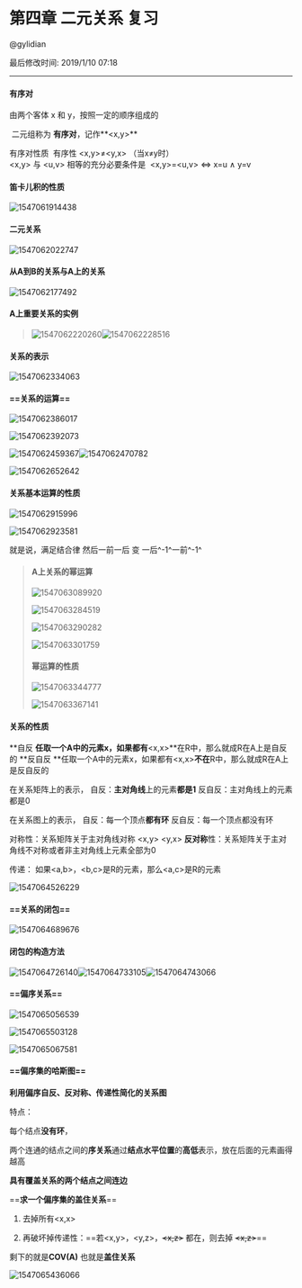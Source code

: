 # 第四章 二元关系 复习

@gylidian

最后修改时间: 2019/1/10 07:18

------



#### 有序对

由两个客体 x 和 y，按照一定的顺序组成的

​     二元组称为 **有序对**，记作**<x,y>**

有序对性质
​      有序性  <x,y>≠<y,x> （当x≠y时）  
​     <x,y> 与 <u,v> 相等的充分必要条件是
​                 <x,y>=<u,v>   <=>   x=u ∧ y=v

#### 笛卡儿积的性质

![1547061914438](assets/1547061914438.png)



#### 二元关系

![1547062022747](assets/1547062022747.png)

#### 从A到B的关系与A上的关系

![1547062177492](assets/1547062177492.png)

#### A上重要关系的实例

>  ![1547062220260](assets/1547062220260.png)![1547062228516](assets/1547062228516.png)



#### 关系的表示

![1547062334063](assets/1547062334063.png)





#### ==关系的运算==

![1547062386017](assets/1547062386017.png)

![1547062392073](assets/1547062392073.png)



![1547062459367](assets/1547062459367.png)![1547062470782](assets/1547062470782.png)

![1547062652642](assets/1547062652642.png)



#### 关系基本运算的性质 

![1547062915996](assets/1547062915996.png)



![1547062923581](assets/1547062923581.png)

就是说，满足结合律    然后一前一后  变 一后^-1^一前^-1^



> #### A上关系的幂运算
>
> ![1547063089920](assets/1547063089920.png)
>
> ![1547063284519](assets/1547063284519.png)
>
> ![1547063290282](assets/1547063290282.png)
>
> ![1547063301759](assets/1547063301759.png)
>
>
>
> #### 幂运算的性质
>
> ![1547063344777](assets/1547063344777.png)
>
> ![1547063367141](assets/1547063367141.png)
>
>



#### 关系的性质

**自反 **任取一个A中的元素x，如果都有**<x,x>**在R中，那么就成R在A上是自反的
**反自反 **任取一个A中的元素x，如果都有<x,x>**不在**R中，那么就成R在A上是反自反的

在关系矩阵上的表示，
自反：**主对角线**上的元素**都是1**
反自反：主对角线上的元素都是0

在关系图上的表示，
自反：每一个顶点**都有环**
反自反：每一个顶点都没有环



对称性：关系矩阵关于主对角线对称  <x,y>  <y,x>
**反对称**性：关系矩阵关于主对角线不对称或者非主对角线上元素全部为0



传递：  如果<a,b>，<b,c>是R的元素，那么<a,c>是R的元素

![1547064526229](assets/1547064526229.png)







#### ==关系的闭包==

![1547064689676](assets/1547064689676.png)

#### 闭包的构造方法

![1547064726140](assets/1547064726140.png)![1547064733105](assets/1547064733105.png)![1547064743066](assets/1547064743066.png)







#### ==偏序关系==

![1547065056539](assets/1547065056539.png)

![1547065503128](assets/1547065503128.png)

![1547065067581](assets/1547065067581.png)



#### ==偏序集的哈斯图==

**利用偏序自反、反对称、传递性简化的关系图**

特点：

每个结点**没有环**，

两个连通的结点之间的**序关系**通过**结点水平位置**的**高低**表示，放在后面的元素画得越高

**具有覆盖关系的两个结点之间连边**



==**求一个偏序集的盖住关系**==

1. 去掉所有<x,x>

2. 再破坏掉传递性：==若<x,y>，<y,z>，~~<x,z>~~ 都在，则去掉 ~~<x,z>~~==

剩下的就是**COV(A)** 也就是**盖住关系**



![1547065436066](assets/1547065436066.png)